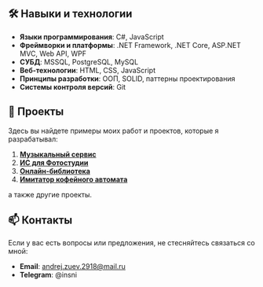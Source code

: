 
## 🛠 Навыки и технологии

- **Языки программирования**: C#, JavaScript
- **Фреймворки и платформы**: .NET Framework, .NET Core, ASP.NET MVC, Web API, WPF
- **СУБД**: MSSQL, PostgreSQL, MySQL
- **Веб-технологии**: HTML, CSS, JavaScript
- **Принципы разработки**: ООП, SOLID, паттерны проектирования
- **Системы контроля версий**: Git

## 📂 Проекты

Здесь вы найдете примеры моих работ и проектов, которые я разрабатывал:

1. **[Музыкальный сервис](https://github.com/ladn00/Beatecho)**
2. **[ИС для Фотостудии](https://github.com/ladn00/Frame-By-Frame)**
3. **[Онлайн-библиотека](https://github.com/ladn00/Readify)**
4. **[Имитатор кофейного автомата](https://github.com/ladn00/XPresso)**

а также другие проекты.

## 📫 Контакты

Если у вас есть вопросы или предложения, не стесняйтесь связаться со мной:

- **Email**: andrej.zuev.2918@mail.ru
- **Telegram**: @insni
